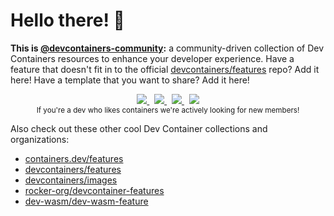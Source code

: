 # Hello there! 👋

**This is [@devcontainers-community]:** a community-driven collection of Dev
Containers resources to enhance your developer experience. Have a feature that
doesn't fit in to the official [devcontainers/features] repo? Add it here! Have
a template that you want to share? Add it here!

<p align=center>
  <a href="https://github.com/devcontainers-community/features/discussions/new?category=ideas">
    <img src="https://img.shields.io/static/v1?style=for-the-badge&message=%F0%9F%A7%B0+Add+a+feature&color=CB3837&label=">
  </a>
  &nbsp;
  <a href="https://github.com/devcontainers-community/templates/discussions/new?category=ideas">
    <img src="https://img.shields.io/static/v1?style=for-the-badge&message=%F0%9F%93%8B+Add+a+template&color=0ABF53&label=">
  </a>
  &nbsp;
  <a href="https://github.com/devcontainers-community/images/discussions/new?category=ideas">
    <img src="https://img.shields.io/static/v1?style=for-the-badge&message=%F0%9F%90%B3+Add+an+image&color=2496ED&label=">
  </a>
  &nbsp;
  <a href="https://github.com/orgs/devcontainers-community/discussions/new?category=general">
    <img src="https://img.shields.io/static/v1?style=for-the-badge&message=%F0%9F%A4%9D+Join+the+org&color=222222&label=">
  </a>
  <br>
  <sub>If you're a dev who likes containers we're actively looking for new members!</sub>
</p>

Also check out these other cool Dev Container collections and organizations:

- [containers.dev/features](https://containers.dev/features)
- [devcontainers/features](https://github.com/devcontainers/features)
- [devcontainers/images](https://github.com/devcontainers/images)
- [rocker-org/devcontainer-features](https://github.com/rocker-org/devcontainer-features)
- [dev-wasm/dev-wasm-feature](https://github.com/dev-wasm/dev-wasm-feature)

[@devcontainers-community]: https://github.com/devcontainers-coommunity
[devcontainers/features]: https://github.com/devcontainers/features
